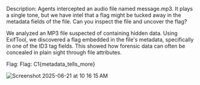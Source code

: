 Description: Agents intercepted an audio file named message.mp3. It plays a single tone, but we have intel that a flag might be tucked away in the metadata fields of the file. Can you inspect the file and uncover the flag?


We analyzed an MP3 file suspected of containing hidden data. Using ExifTool, we discovered a flag
embedded in the file's metadata, specifically in one of the ID3 tag fields. This showed how forensic
data can often be concealed in plain sight through file attributes.

Flag: Flag: C1{metadata_tells_more}

![Screenshot 2025-06-21 at 10 16 15 AM](https://github.com/user-attachments/assets/fc00e6be-2aeb-4aa4-9612-a30b86177875)
